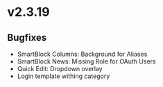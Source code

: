 # v2.3.19

## Bugfixes

- SmartBlock Columns: Background for Aliases
- SmartBlock News: Missing Role for OAuth Users
- Quick Edit: Dropdown overlay
- Login template withing category
